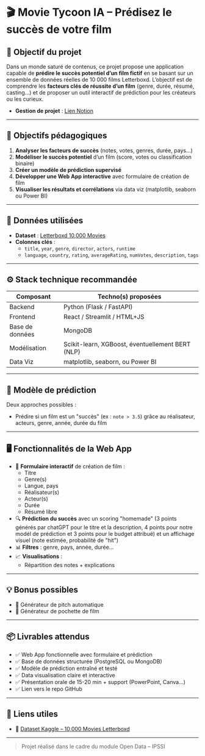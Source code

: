 # 🎬 Movie Tycoon IA – Prédisez le succès de votre film

## 🎯 Objectif du projet

Dans un monde saturé de contenus, ce projet propose une application capable de **prédire le succès potentiel d’un film fictif** en se basant sur un ensemble de données réelles de 10 000 films Letterboxd. L’objectif est de comprendre les **facteurs clés de réussite d’un film** (genre, durée, résumé, casting...) et de proposer un outil interactif de prédiction pour les créateurs ou les curieux.

- **Gestion de projet** : [Lien Notion](https://www.notion.so/1ebff21e6f4480938ff6d4996d662b94?v=1ebff21e6f4481abae3a000c3431c604&pvs=4)

---

## 📌 Objectifs pédagogiques

1. **Analyser les facteurs de succès** (notes, votes, genres, durée, pays...)
2. **Modéliser le succès potentiel** d’un film (score, votes ou classification binaire)
3. **Créer un modèle de prédiction supervisé**
4. **Développer une Web App interactive** avec formulaire de création de film
5. **Visualiser les résultats et corrélations** via data viz (matplotlib, seaborn ou Power BI)

---

## 🧠 Données utilisées

- **Dataset** : [Letterboxd 10,000 Movies](https://www.kaggle.com/datasets/ky1338/10000-movies-letterboxd-data)
- **Colonnes clés** :  
  - `title`, `year`, `genre`, `director`, `actors`, `runtime`  
  - `language`, `country`, `rating`, `averageRating`, `numVotes`, `description`, `tags`

---

## ⚙️ Stack technique recommandée

| Composant       | Techno(s) proposées                     |
|----------------|------------------------------------------|
| Backend         | Python (Flask / FastAPI)                |
| Frontend        | React / Streamlit / HTML+JS             |
| Base de données | MongoDB                                 |
| Modélisation    | Scikit-learn, XGBoost, éventuellement BERT (NLP) |
| Data Viz        | matplotlib, seaborn, ou Power BI        |

---

## 🔮 Modèle de prédiction

Deux approches possibles :

- Prédire si un film est un "succès" (ex : `note > 3.5`) grâce au réalisateur, acteurs, genre, année, durée du film

---

## 🖥️ Fonctionnalités de la Web App

- 🎥 **Formulaire interactif** de création de film :  
  - Titre  
  - Genre(s)  
  - Langue, pays  
  - Réalisateur(s)
  - Acteur(s)
  - Durée  
  - Résumé libre
- 🔍 **Prédiction du succès** avec un scoring "homemade" (3 points générés par chatGPT pour le titre et la description, 4 points pour notre modél de prédiction et 3 points pour le budget attribué) et un affichage visuel (note estimée, probabilité de "hit")
- 📊 **Filtres** : genre, pays, année, durée…
- 📈 **Visualisations** :  
  - Répartition des notes + explications

---

## 💡 Bonus possibles

- 🎲 Générateur de pitch automatique
- 🎥 Générateur de pochette de film

---

## 📦 Livrables attendus

- ✅ Web App fonctionnelle avec formulaire et prédiction
- ✅ Base de données structurée (PostgreSQL ou MongoDB)
- ✅ Modèle de prédiction entraîné et testé
- ✅ Data visualisation claire et interactive
- ✅ Présentation orale de 15-20 min + support (PowerPoint, Canva...)
- ✅ Lien vers le repo GitHub

---

## 🧩 Liens utiles

- 🔗 [Dataset Kaggle – 10,000 Movies Letterboxd](https://www.kaggle.com/datasets/ky1338/10000-movies-letterboxd-data)  

---

> Projet réalisé dans le cadre du module Open Data – IPSSI


